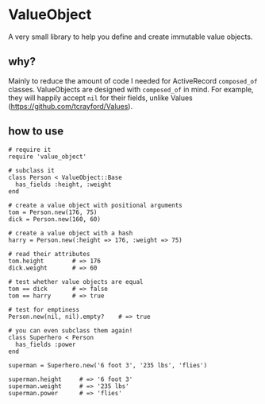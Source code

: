 # ValueObject

A very small library to help you define and create immutable value objects.

## why?

Mainly to reduce the amount of code I needed for ActiveRecord `composed_of` classes.
ValueObjects are designed with `composed_of` in mind. For example, they will happily
accept `nil` for their fields, unlike Values (https://github.com/tcrayford/Values).

## how to use

    # require it
    require 'value_object'

    # subclass it
    class Person < ValueObject::Base
      has_fields :height, :weight
    end

    # create a value object with positional arguments
    tom = Person.new(176, 75)
    dick = Person.new(160, 60)

    # create a value object with a hash
    harry = Person.new(:height => 176, :weight => 75)
    
    # read their attributes
    tom.height        # => 176
    dick.weight       # => 60

    # test whether value objects are equal
    tom == dick       # => false
    tom == harry      # => true

    # test for emptiness
    Person.new(nil, nil).empty?    # => true

    # you can even subclass them again!
    class Superhero < Person
      has_fields :power
    end

    superman = Superhero.new('6 foot 3', '235 lbs', 'flies')

    superman.height     # => '6 foot 3'
    superman.weight     # => '235 lbs'
    superman.power      # => 'flies'
